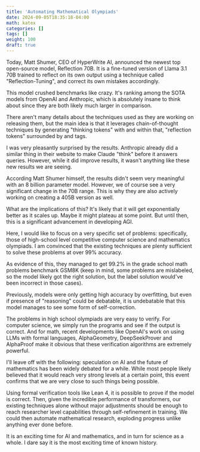 ```yaml
---
title: 'Automating Mathematical Olympiads'
date: 2024-09-05T18:35:18-04:00
math: katex
categories: []
tags: []
weight: 100
draft: true
---
```


Today, Matt Shumer, CEO of HyperWrite AI, announced the newest top open-source model, Reflection 70B. It is a fine-tuned version of Llama 3.1 70B trained to reflect on its own output using a technique called "Reflection-Tuning", and correct its own mistakes accordingly.

This model crushed benchmarks like crazy. It's ranking among the SOTA models from OpenAI and Anthropic, which is absolutely insane to think about since they are both likely much larger in comparison.

There aren't many details about the techniques used as they are working on releasing them, but the main idea is that it leverages chain-of-thought techniques by generating "thinking tokens" with <thinking></thinking> and within that, "reflection tokens" surrounded by <reflection> and </reflection> tags.

I was very pleasantly surprised by the results. Anthropic already did a similar thing in their website to make Claude "think" before it answers queries. However, while it did improve results, it wasn't anything like these new results we are seeing.

According Matt Shumer himself, the results didn't seem very meaningful with an 8 billion parameter model. However, we of course see a very significant change in the 70B range. This is why they are also actively working on creating a 405B version as well.

What are the implications of this? It's likely that it will get exponentially better as it scales up. Maybe it might plateau at some point. But until then, this is a significant advancement in developing AGI.

Here, I would like to focus on a very specific set of problems: specifically, those of high-school level competitive computer science and mathematics olympiads. I am convinced that the existing techniques are plenty sufficient to solve these problems at over 99% accuracy.

As evidence of this, they managed to get 99.2% in the grade school math problems benchmark GSM8K (keep in mind, some problems are mislabeled, so the model likely got the right solution, but the label solution would've been incorrect in those cases).

Previously, models were only getting high accuracy by overfitting, but even if presence of "reasoning" could be debatable, it is undebatable that this model manages to see some form of self-correction.

The problems in high school olympiads are very easy to verify. For computer science, we simply run the programs and see if the output is correct. And for math, recent developments like OpenAI's work on using LLMs with formal languages, AlphaGeometry, DeepSeekProver and AlphaProof make it obvious that these verification algorithms are extremely powerful.

I'll leave off with the following: speculation on AI and the future of mathematics has been widely debated for a while. While most people likely believed that it would reach very strong levels at a certain point, this event confirms that we are very close to such things being possible.

Using formal verification tools like Lean 4, it is possible to prove if the model is correct. Then, given the incredible performance of transformers, our existing techniques alone without major adjustments should be enough to reach researcher level capabilities through self-refinement in training. We could then automate mathematical research, exploding progress unlike anything ever done before.

It is an exciting time for AI and mathematics, and in turn for science as a whole. I dare say it is the most exciting time of known history.